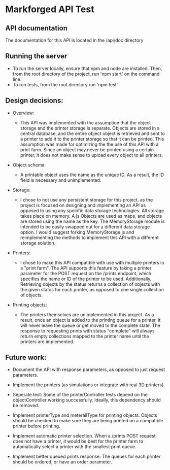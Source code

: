 # Markforged API Test

## API documentation

The documentation for this API is located in the /api/doc directory

## Running the server

- To run the server locally, ensure that npm and node are installed.  Then, from the root directory of the project, run 'npm start' on the command line.
- To run tests, from the root directory run 'npm test'

## Design decisions:

- Overview:
  - This API was implemented with the assumption that the object storage and the printer storage is separate.  Objects are stored in a central database, and the entire object object is retrieved and sent to a printer to add it to the printer storage so that it can be printed.  This assumption was made for optimizing the the use of this API with a print farm.  Since an object may never be printed using a certain printer, it does not make sense to upload every object to all printers.

- Object schema:
  - A printable object uses the name as the unique ID.  As a result, the ID field is necessary and unimplemented. 

- Storage: 
  - I chose to not use any persistent storage for this project, as the project is focused on designing and implementing an API as opposed to using any specific data storage technologies.  All storage takes place on memory.  A js Objects are used as maps, and objects are stored using the name as the key.  The MemoryStorage module is intended to be easily swapped out for a different data storage option.  I would suggest forking MemoryStorage.js and reimplementing the methods to implement this API with a different storage solution.

- Printers:
  - I chose to make this API compatible with use with multiple printers in a "print farm".  The API supports this feature by taking a printer parameter for the POST request on the /prints endpoint, which specifies the name or ID of the printer to be used.  Additionally, Retrieving objects by the status returns a collection of objects with the given status for each printer, as opposed to one single collection of objects.

- Printing objects:
  - The printers themselves are unimplemented in this project.  As a result, once an object is added to the printing queue for a printer, it will never leave the queue or get moved to the complete state.  The response to requesting prints with status "complete" will always return empty collections mapped to the printer name until the printers are implemented.

## Future work:
- Document the API with response parameters, as opposed to just request parameters.

- Implement the printers (as simulations or integrate with real 3D printers).

- Seperate test: Some of the printerController tests depend on the objectController working successfully.  Ideally, this dependency should be removed.

- Implement printerType and meterailType for printing objects.  Objects should be checked to make sure they are being printed on a compatible printer before printing.

- Implement automatic printer selection.  When a /prints POST request does not have a printer, it would be best for the printer farm to automatically select a printer with the smallest print queue.

- Implement better queued prints response.  The queues for each printer should be ordered, or have an order parameter.
